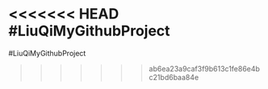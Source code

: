 <<<<<<< HEAD
#LiuQiMyGithubProject
=======
#LiuQiMyGithubProject
>>>>>>> ab6ea23a9caf3f9b613c1fe86e4bc21bd6baa84e
